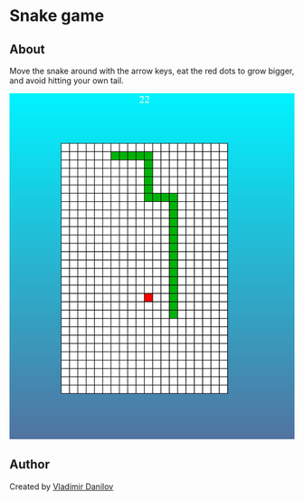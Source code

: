 # Snake game #

## About ##

Move the snake around with the arrow keys, eat the red dots to grow bigger, and avoid hitting your own tail.

![Alt text](/src/snake/git/snake-screen.png?raw=true)
 
## Author ###  

Created by [Vladimir Danilov](https://github.com/danilovl)
